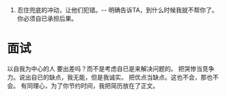 1. 忍住兜底的冲动，让他们犯错。-- 明确告诉TA，到什么时候我就不帮你了。你必须自已承担后果。

# 面试

以自我为中心的人 要出差吗？而不是考虑自已是来解决问题的。
把哭惨当竞争力。说出自已的缺点，我无能，但是我诚实。
把优点当缺点。这也不会，那也不会。
有同理心，为了你节约时间，我把简历放在了正文。
